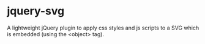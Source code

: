 # jquery-svg
A lightweight jQuery plugin to apply css styles and js scripts to a SVG which is embedded (using the &lt;object> tag).


